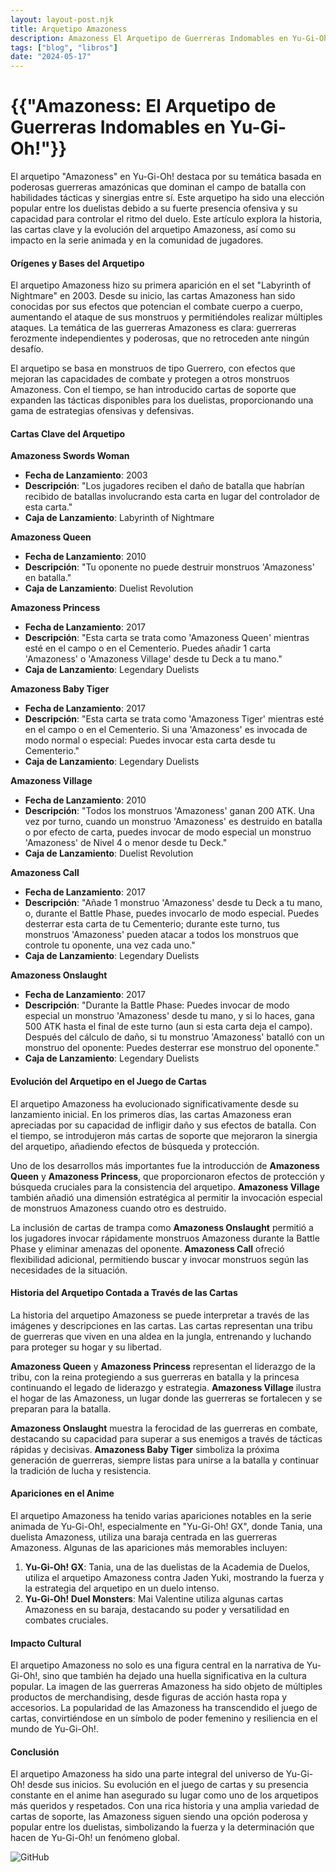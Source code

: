 ```yaml
---
layout: layout-post.njk
title: Arquetipo Amazoness
description: Amazoness El Arquetipo de Guerreras Indomables en Yu-Gi-Oh!
tags: ["blog", "libros"]
date: "2024-05-17"
---
```


# {{"Amazoness: El Arquetipo de Guerreras Indomables en Yu-Gi-Oh!"}}

El arquetipo "Amazoness" en Yu-Gi-Oh! destaca por su temática basada en poderosas guerreras amazónicas que dominan el campo de batalla con habilidades tácticas y sinergias entre sí. Este arquetipo ha sido una elección popular entre los duelistas debido a su fuerte presencia ofensiva y su capacidad para controlar el ritmo del duelo. Este artículo explora la historia, las cartas clave y la evolución del arquetipo Amazoness, así como su impacto en la serie animada y en la comunidad de jugadores.

#### Orígenes y Bases del Arquetipo

El arquetipo Amazoness hizo su primera aparición en el set "Labyrinth of Nightmare" en 2003. Desde su inicio, las cartas Amazoness han sido conocidas por sus efectos que potencian el combate cuerpo a cuerpo, aumentando el ataque de sus monstruos y permitiéndoles realizar múltiples ataques. La temática de las guerreras Amazoness es clara: guerreras ferozmente independientes y poderosas, que no retroceden ante ningún desafío.

El arquetipo se basa en monstruos de tipo Guerrero, con efectos que mejoran las capacidades de combate y protegen a otros monstruos Amazoness. Con el tiempo, se han introducido cartas de soporte que expanden las tácticas disponibles para los duelistas, proporcionando una gama de estrategias ofensivas y defensivas.

#### Cartas Clave del Arquetipo

**Amazoness Swords Woman**
- **Fecha de Lanzamiento**: 2003
- **Descripción**: "Los jugadores reciben el daño de batalla que habrían recibido de batallas involucrando esta carta en lugar del controlador de esta carta."
- **Caja de Lanzamiento**: Labyrinth of Nightmare

**Amazoness Queen**
- **Fecha de Lanzamiento**: 2010
- **Descripción**: "Tu oponente no puede destruir monstruos 'Amazoness' en batalla."
- **Caja de Lanzamiento**: Duelist Revolution

**Amazoness Princess**
- **Fecha de Lanzamiento**: 2017
- **Descripción**: "Esta carta se trata como 'Amazoness Queen' mientras esté en el campo o en el Cementerio. Puedes añadir 1 carta 'Amazoness' o 'Amazoness Village' desde tu Deck a tu mano."
- **Caja de Lanzamiento**: Legendary Duelists

**Amazoness Baby Tiger**
- **Fecha de Lanzamiento**: 2017
- **Descripción**: "Esta carta se trata como 'Amazoness Tiger' mientras esté en el campo o en el Cementerio. Si una 'Amazoness' es invocada de modo normal o especial: Puedes invocar esta carta desde tu Cementerio."
- **Caja de Lanzamiento**: Legendary Duelists

**Amazoness Village**
- **Fecha de Lanzamiento**: 2010
- **Descripción**: "Todos los monstruos 'Amazoness' ganan 200 ATK. Una vez por turno, cuando un monstruo 'Amazoness' es destruido en batalla o por efecto de carta, puedes invocar de modo especial un monstruo 'Amazoness' de Nivel 4 o menor desde tu Deck."
- **Caja de Lanzamiento**: Duelist Revolution

**Amazoness Call**
- **Fecha de Lanzamiento**: 2017
- **Descripción**: "Añade 1 monstruo 'Amazoness' desde tu Deck a tu mano, o, durante el Battle Phase, puedes invocarlo de modo especial. Puedes desterrar esta carta de tu Cementerio; durante este turno, tus monstruos 'Amazoness' pueden atacar a todos los monstruos que controle tu oponente, una vez cada uno."
- **Caja de Lanzamiento**: Legendary Duelists

**Amazoness Onslaught**
- **Fecha de Lanzamiento**: 2017
- **Descripción**: "Durante la Battle Phase: Puedes invocar de modo especial un monstruo 'Amazoness' desde tu mano, y si lo haces, gana 500 ATK hasta el final de este turno (aun si esta carta deja el campo). Después del cálculo de daño, si tu monstruo 'Amazoness' batalló con un monstruo del oponente: Puedes desterrar ese monstruo del oponente."
- **Caja de Lanzamiento**: Legendary Duelists

#### Evolución del Arquetipo en el Juego de Cartas

El arquetipo Amazoness ha evolucionado significativamente desde su lanzamiento inicial. En los primeros días, las cartas Amazoness eran apreciadas por su capacidad de infligir daño y sus efectos de batalla. Con el tiempo, se introdujeron más cartas de soporte que mejoraron la sinergia del arquetipo, añadiendo efectos de búsqueda y protección.

Uno de los desarrollos más importantes fue la introducción de **Amazoness Queen** y **Amazoness Princess**, que proporcionaron efectos de protección y búsqueda cruciales para la consistencia del arquetipo. **Amazoness Village** también añadió una dimensión estratégica al permitir la invocación especial de monstruos Amazoness cuando otro es destruido.

La inclusión de cartas de trampa como **Amazoness Onslaught** permitió a los jugadores invocar rápidamente monstruos Amazoness durante la Battle Phase y eliminar amenazas del oponente. **Amazoness Call** ofreció flexibilidad adicional, permitiendo buscar y invocar monstruos según las necesidades de la situación.

#### Historia del Arquetipo Contada a Través de las Cartas

La historia del arquetipo Amazoness se puede interpretar a través de las imágenes y descripciones en las cartas. Las cartas representan una tribu de guerreras que viven en una aldea en la jungla, entrenando y luchando para proteger su hogar y su libertad. 

**Amazoness Queen** y **Amazoness Princess** representan el liderazgo de la tribu, con la reina protegiendo a sus guerreras en batalla y la princesa continuando el legado de liderazgo y estrategia. **Amazoness Village** ilustra el hogar de las Amazoness, un lugar donde las guerreras se fortalecen y se preparan para la batalla.

**Amazoness Onslaught** muestra la ferocidad de las guerreras en combate, destacando su capacidad para superar a sus enemigos a través de tácticas rápidas y decisivas. **Amazoness Baby Tiger** simboliza la próxima generación de guerreras, siempre listas para unirse a la batalla y continuar la tradición de lucha y resistencia.

#### Apariciones en el Anime

El arquetipo Amazoness ha tenido varias apariciones notables en la serie animada de Yu-Gi-Oh!, especialmente en "Yu-Gi-Oh! GX", donde Tania, una duelista Amazoness, utiliza una baraja centrada en las guerreras Amazoness. Algunas de las apariciones más memorables incluyen:

1. **Yu-Gi-Oh! GX**: Tania, una de las duelistas de la Academia de Duelos, utiliza el arquetipo Amazoness contra Jaden Yuki, mostrando la fuerza y la estrategia del arquetipo en un duelo intenso.
2. **Yu-Gi-Oh! Duel Monsters**: Mai Valentine utiliza algunas cartas Amazoness en su baraja, destacando su poder y versatilidad en combates cruciales.

#### Impacto Cultural

El arquetipo Amazoness no solo es una figura central en la narrativa de Yu-Gi-Oh!, sino que también ha dejado una huella significativa en la cultura popular. La imagen de las guerreras Amazoness ha sido objeto de múltiples productos de merchandising, desde figuras de acción hasta ropa y accesorios. La popularidad de las Amazoness ha transcendido el juego de cartas, convirtiéndose en un símbolo de poder femenino y resiliencia en el mundo de Yu-Gi-Oh!.

#### Conclusión

El arquetipo Amazoness ha sido una parte integral del universo de Yu-Gi-Oh! desde sus inicios. Su evolución en el juego de cartas y su presencia constante en el anime han asegurado su lugar como uno de los arquetipos más queridos y respetados. Con una rica historia y una amplia variedad de cartas de soporte, las Amazoness siguen siendo una opción poderosa y popular entre los duelistas, simbolizando la fuerza y la determinación que hacen de Yu-Gi-Oh! un fenómeno global.

![GitHub](/img/github.svg)
